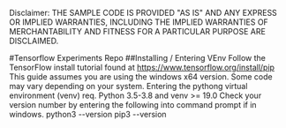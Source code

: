 Disclaimer: THE SAMPLE CODE IS PROVIDED "AS IS" AND ANY EXPRESS OR IMPLIED WARRANTIES, INCLUDING THE IMPLIED WARRANTIES OF MERCHANTABILITY AND FITNESS FOR A PARTICULAR PURPOSE ARE DISCLAIMED.

#Tensorflow Experiments Repo
##Installing / Entering VEnv
Follow the TensorFlow install tutorial found at https://www.tensorflow.org/install/pip
This guide assumes you are using the windows x64 version. Some code may vary depending on your system.
Entering the pythong virtual environment (venv) req. Python 3.5-3.8 and venv >= 19.0
Check your version number by entering the following into command prompt if in windows. 
		python3 --version pip3 --version
